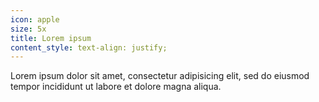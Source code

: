 ```yaml
---
icon: apple
size: 5x
title: Lorem ipsum
content_style: text-align: justify;
---
```


Lorem ipsum dolor sit amet, consectetur adipisicing elit, sed do eiusmod tempor incididunt ut labore et dolore magna aliqua.
